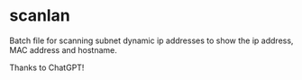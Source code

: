 # scanlan
Batch file for scanning subnet dynamic ip addresses to show the ip address, MAC address and hostname.

Thanks to ChatGPT!
